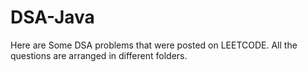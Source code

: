 # DSA-Java
Here are Some DSA problems that were posted on LEETCODE.
All the questions are arranged in different folders.
